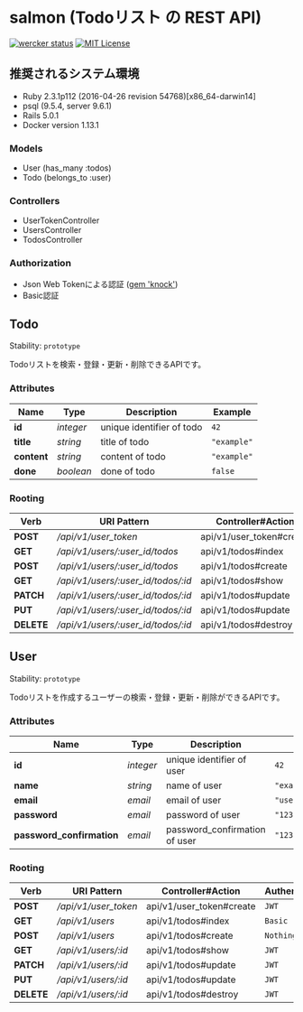 # salmon (Todoリスト の REST API)

[![wercker status](https://app.wercker.com/status/1c37d030690bc03ebb4075cdfb9260eb/s/master "wercker status")](https://app.wercker.com/project/byKey/1c37d030690bc03ebb4075cdfb9260eb)
[![MIT License](http://img.shields.io/badge/license-MIT-blue.svg?style=flat)](LICENSE)

## 推奨されるシステム環境

* Ruby 2.3.1p112 (2016-04-26 revision 54768)[x86_64-darwin14]
* psql (9.5.4, server 9.6.1)
* Rails 5.0.1
* Docker version 1.13.1

### Models

* User (has_many  :todos)
* Todo (belongs_to :user)

### Controllers

* UserTokenController
* UsersController
* TodosController

### Authorization


* Json Web Tokenによる認証 ([gem 'knock'](https://github.com/nsarno/knock))
* Basic認証

## Todo

Stability: `prototype`

Todoリストを検索・登録・更新・削除できるAPIです。

### Attributes

| Name | Type | Description | Example |
| ------- | ------- | ------- | ------- |
| **id** | *integer* | unique identifier of todo | `42` |
| **title** | *string* | title of todo | `"example"` |
| **content** | *string* | content of todo | `"example"` |
| **done** | *boolean* | done of todo | `false` |

### Rooting

| Verb | URI Pattern | Controller#Action | Authenticate |
| ------- | ------- | ------- | ------- |
| **POST** | */api/v1/user_token* | api/v1/user_token#create | `JWT` |
| **GET** | */api/v1/users/:user_id/todos* | api/v1/todos#index | `JWT` |
| **POST** | */api/v1/users/:user_id/todos* | api/v1/todos#create | `JWT` |
| **GET** | */api/v1/users/:user_id/todos/:id* | api/v1/todos#show | `JWT` |
| **PATCH** | */api/v1/users/:user_id/todos/:id* | api/v1/todos#update | `JWT` |
| **PUT** | */api/v1/users/:user_id/todos/:id* | api/v1/todos#update | `JWT` |
| **DELETE** | */api/v1/users/:user_id/todos/:id* | api/v1/todos#destroy | `JWT` |

## User

Stability: `prototype`

Todoリストを作成するユーザーの検索・登録・更新・削除ができるAPIです。

### Attributes

| Name | Type | Description | Example |
| ------- | ------- | ------- | ------- |
| **id** | *integer* | unique identifier of user | `42` |
| **name** | *string* | name of user | `"example"` |
| **email** | *email* | email of user | `"username@example.com"` |
| **password** | *email* | password of user | `"12345"` |
| **password_confirmation** | *email* | password_confirmation of user | `"12345"` |

### Rooting

| Verb | URI Pattern | Controller#Action | Authenticate |
| ------- | ------- | ------- | ------- |
| **POST** | */api/v1/user_token* | api/v1/user_token#create | `JWT` |
| **GET** | */api/v1/users* | api/v1/todos#index | `Basic` |
| **POST** | */api/v1/users* | api/v1/todos#create | `Nothing` |
| **GET** | */api/v1/users/:id* | api/v1/todos#show | `JWT` |
| **PATCH** | */api/v1/users/:id* | api/v1/todos#update | `JWT` |
| **PUT** | */api/v1/users/:id* | api/v1/todos#update | `JWT` |
| **DELETE** | */api/v1/users/:id* | api/v1/todos#destroy | `JWT` |